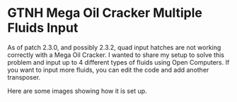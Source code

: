 # GTNH Mega Oil Cracker Multiple Fluids Input
As of patch 2.3.0, and possibly 2.3.2, quad input hatches are not working correctly with a Mega Oil Cracker. I wanted to share my setup to solve this problem and 
input up to 4 different types of fluids using Open Computers. If you want to input more fluids, you can edit the code and add another transposer.

Here are some images showing how it is set up.

